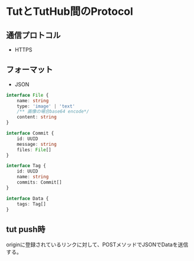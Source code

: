# TutとTutHub間のProtocol

## 通信プロトコル

- HTTPS

## フォーマット

- JSON

```ts
interface File {
    name: string
    type: 'image' | 'text'
    /** 画像の場合base64 encode*/
    content: string
}

interface Commit {
    id: UUID
    message: string
    files: File[]
}

interface Tag {
    id: UUID
    name: string
    commits: Commit[]
}

interface Data {
    tags: Tag[]
}
```

## tut push時

originに登録されているリンクに対して、POSTメソッドでJSONでDataを送信する。
